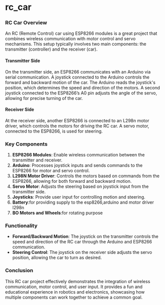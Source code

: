 # rc_car
### RC Car Overview

An RC (Remote Control) car using ESP8266 modules is a great project that combines wireless communication with motor control and servo mechanisms. This setup typically involves two main components: the transmitter (controller) and the receiver (car).

#### Transmitter Side

On the transmitter side, an ESP8266 communicates with an Arduino via serial communication. A joystick connected to the Arduino controls the forward and backward motion of the car. The Arduino reads the joystick's position, which determines the speed and direction of the motors. A second joystick connected to the ESP8266’s A0 pin adjusts the angle of the servo, allowing for precise turning of the car.

#### Receiver Side

At the receiver side, another ESP8266 is connected to an L298n motor driver, which controls the motors for driving the RC car. A servo motor, connected to the ESP8266, is used for steering.

### Key Components

1. **ESP8266 Modules**: Enable wireless communication between the transmitter and receiver.
2. **Arduino**: Processes joystick inputs and sends commands to the ESP8266 for motor and servo control.
3. **L298N Motor Driver**: Controls the motors based on commands from the ESP8266, allowing for both forward and backward motion.
4. **Servo Motor**: Adjusts the steering based on joystick input from the transmitter side.
5. **Joysticks**: Provide user input for controlling motion and steering.
6. **Battery**:for providing supply to the esp8266,arduino and motor driver l298n
7. **BO Motors and Wheels**:for rotating purpose
### Functionality

- **Forward/Backward Motion**: The joystick on the transmitter controls the speed and direction of the RC car through the Arduino and ESP8266 communication.
- **Steering Control**: The joystick on the receiver side adjusts the servo position, allowing the car to turn as desired.

### Conclusion

This RC car project effectively demonstrates the integration of wireless communication, motor control, and user input. It provides a fun and educational experience in robotics and electronics, showcasing how multiple components can work together to achieve a common goal.
